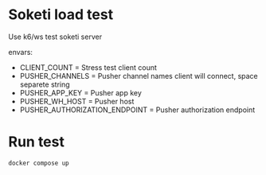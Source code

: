 # Soketi load test
Use k6/ws test soketi server

envars:
- CLIENT_COUNT = Stress test client count
- PUSHER_CHANNELS = Pusher channel names client will connect, space separete string
- PUSHER_APP_KEY = Pusher app key
- PUSHER_WH_HOST = Pusher host
- PUSHER_AUTHORIZATION_ENDPOINT = Pusher authorization endpoint

# Run test
`docker compose up`
